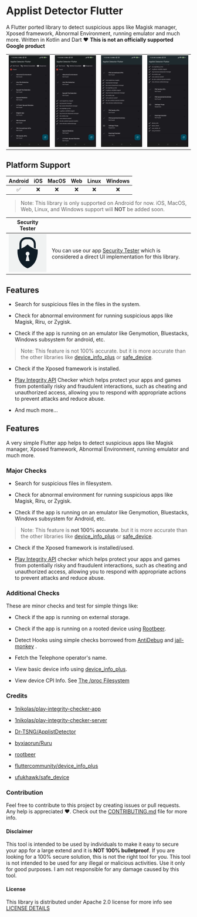 # Applist Detector Flutter

A Flutter ported library to detect suspicious apps like Magisk manager, Xposed framework, Abnormal Environment, running emulator and much more. Written in Kotlin and Dart ❤️ **This is not an officially supported Google product**

|   |   |   |   |
|---|---|---|---|
| ![security tester app logo](./screenshots/1.jpg) | ![displaying syscall file detection](./screenshots/2.jpg) | ![displaying pm Conventional apis](./screenshots/3.jpg)  | ![displaying emulator detection](./screenshots/4.jpg)  |

## Platform Support

| Android | iOS | MacOS | Web | Linux | Windows |
| :-----: | :-: | :---: | :-: | :---: | :-----: |
|   ✅    | ❌  |  ❌   | ❌  |  ❌   |   ❌    |

> Note: This library is only supported on Android for now. iOS, MacOS, Web, Linux, and Windows support will **NOT** be added soon.

| Security Tester | |
|---|---|
| <img src="./screenshots/icon_512x512.png" alt="app logo" style="max-height: 150px;"> | You can use our app [Security Tester](../security_tester_app) which is considered a direct UI implementation for this library.

## Features

- Search for suspicious files in the files in the system.

- Check for abnormal environment for running suspicious apps like Magisk, Riru, or Zygisk.

- Check if the app is running on an emulator like Genymotion, Bluestacks, Windows subsystem for android, etc.

> Note: This feature is not 100% accurate. but it is more accurate than the other libraries like [device_info_plus](https://pub.dev/packages/device_info_plus) or [safe_device](https://pub.dev/packages/safe_device).

- Check if the Xposed framework is installed.

- [Play Integrity API](https://developer.android.com/google/play/integrity) Checker which helps protect your apps and games from potentially risky and fraudulent interactions, such as cheating and unauthorized access, allowing you to respond with appropriate actions to prevent attacks and reduce abuse.

- And much more...

## Features

A very simple Flutter app helps to detect suspicious apps like Magisk manager, Xposed framework, Abnormal Environment, running emulator and much more.

### Major Checks

- Search for suspicious files in filesystem.

- Check for abnormal environment for running suspicious apps like Magisk, Riru, or Zygisk.

- Check if the app is running on an emulator like Genymotion, Bluestacks, Windows subsystem for Android, etc.

> Note: This feature is **not 100% accurate**. but it is more accurate than the other libraries like [device_info_plus](https://pub.dev/packages/device_info_plus) or [safe_device](https://pub.dev/packages/safe_device).

- Check if the Xposed framework is installed/used.

- [Play Integrity API](https://developer.android.com/google/play/integrity) checker which helps protect your apps and games from potentially risky and fraudulent interactions, such as cheating and unauthorized access, allowing you to respond with appropriate actions to prevent attacks and reduce abuse.

### Additional Checks

These are minor checks and test for simple things like:

- Check if the app is running on external storage.

- Check if the app is running on a rooted device using [Rootbeer](https://github.com/scottyab/rootbeer).

- Detect Hooks using simple checks borrowed from [AntiDebug](https://github.com/weikaizhi/AntiDebug) and [jail-monkey](https://github.com/GantMan/jail-monkey) .

- Fetch the Telephone operator's name.

- View basic device info using [device_info_plus](https://pub.dev/packages/device_info_plus).

- View device CPI Info. See [The /proc Filesystem](https://www.kernel.org/doc/html/latest/filesystems/proc.html?highlight=smaps#id11)


### Credits

- [1nikolas/play-integrity-checker-app](https://github.com/1nikolas/play-integrity-checker-app)

- [1nikolas/play-integrity-checker-server](https://github.com/1nikolas/play-integrity-checker-server)

- [Dr-TSNG/ApplistDetector](https://github.com/Dr-TSNG/ApplistDetector)

- [byxiaorun/Ruru](https://github.com/byxiaorun/Ruru)

- [rootbeer](https://github.com/scottyab/rootbeer)

- [fluttercommunity/device_info_plus](https://github.com/fluttercommunity/plus_plugins/tree/main/packages/device_info_plus/device_info_plus)

- [ufukhawk/safe_device](https://github.com/ufukhawk/safe_device)


### Contribution

Feel free to contribute to this project by creating issues or pull requests. Any help is appreciated ❤️. Check out the [CONTRIBUTING.md](./CONTRIBUTING.md) file for more info.

#### Disclaimer

This tool is intended to be used by individuals to make it easy to secure your app for a large extend and it is **NOT 100% bulletproof**. If you are looking for a 100% secure solution, this is not the right tool for you. This tool is not intended to be used for any illegal or malicious activities. Use it only for good purposes. I am not responsible for any damage caused by this tool.

#### License

This library is distributed under Apache 2.0 license for more info see [LICENSE DETAILS](./LICENSE)
